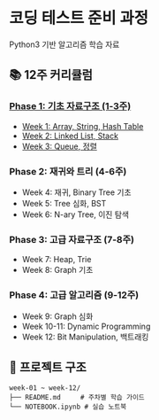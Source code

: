 # 코딩 테스트 준비 과정

Python3 기반 알고리즘 학습 자료

## 📚 12주 커리큘럼

### [Phase 1: 기초 자료구조 (1-3주)](./phase-1/README.md)
- [Week 1: Array, String, Hash Table](./week-01/README.md)
- [Week 2: Linked List, Stack](./week-02/README.md)
- [Week 3: Queue, 정렬](./week-03/README.md)

### Phase 2: 재귀와 트리 (4-6주)
- Week 4: 재귀, Binary Tree 기초
- Week 5: Tree 심화, BST
- Week 6: N-ary Tree, 이진 탐색

### Phase 3: 고급 자료구조 (7-8주)
- Week 7: Heap, Trie
- Week 8: Graph 기초

### Phase 4: 고급 알고리즘 (9-12주)
- Week 9: Graph 심화
- Week 10-11: Dynamic Programming
- Week 12: Bit Manipulation, 백트래킹

## 📁 프로젝트 구조
```
week-01 ~ week-12/
├── README.md     # 주차별 학습 가이드
└── NOTEBOOK.ipynb # 실습 노트북
```